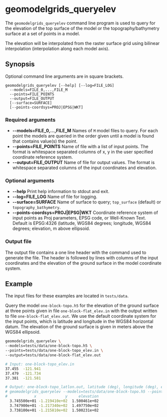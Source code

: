 # geomodelgrids_queryelev

The `geomodelgrids_queryelev` command line program is used to query for the elevation of the top surface of the model or the topography/bathymetry surface at a set of points in a model.

The elevation will be interpolated from the raster surface grid using bilinear interpolation (interpolation along each model axis).

## Synopsis

Optional command line arguments are in square brackets.

```
geomodelgrids_queryelev [--help] [--log=FILE_LOG]
  --models=FILE_0,...,FILE_M
  --points=FILE_POINTS
  --output=FILE_OUTPUT
  [--surface=SURFACE]
  [--points-coordsys=PROJ|EPSG|WKT]
```

### Required arguments

* **--models=FILE_0,...,FILE_M** Names of `M` model files to query. For each point the models are queried in the order given until a model is found that contains value(s) the point.
* **--points=FILE_POINTS** Name of file with a list of input points. The format is whitespace separated columns of x, y in the user specified coordinate reference system.
* **--output=FILE_OUTPUT** Name of file for output values. The format is whitespace separated columns of the input coordinates and elevation.

### Optional arguments

* **--help** Print help information to stdout and exit.
* **--log=FILE_LOG** Name of file for logging.
* **--surface=SURFACE** Name of surface to query; `top_surface` (default) or `topography_bathymetry`.
* **--points-coordsys=PROJ\|EPSG\|WKT** Coordinate reference system of input points as Proj parameters, EPSG code, or Well-Known Text. Default is EPSG:4326 (latitude, WGS84 degrees; longitude, WGS84 degrees; elevation, m above ellipsoid.


### Output file

The output file contains a one line header with the command used to generate the file. The header is followed by lines with columns of the input coordinates and the elevation of the ground surface in the model coordinate system.


## Example

The input files for these examples are located in `tests/data`.

Query the model `one-block-topo.h5` for the elevation of the ground surface at three points given in file `one-block-flat_elev.in` with the output written to file `one-block-flat_elev.out`. We use the default coordinate system for the input points, which is latitude and longitude in the WGS84 horizontal datum. The elevation of the ground surface is given in meters above the WGS84 ellipsoid.

```bash
geomodelgrids_queryelev \
--models=tests/data/one-block-topo.h5 \
--points=tests/data/one-block-topo_elev.in \
--output=tests/data/one-block-flat_elev.out

# Input: one-block-topo_elev.in
37.455  -121.941
37.479  -121.734
37.381  -121.581

# Output: one-block-topo_latlon.out, latitude (deg), longitude (deg), elevation (m)
# geomodelgrids_queryelev --models=tests/data/one-block-topo.h5 --points=tests/data/one-block-topo_elev.in --output=tests/data/one-block-flat_elev.out
#            x             y     elevation
  3.745500e+01 -1.219410e+02  1.500461e+02
  3.747900e+01 -1.217340e+02  1.497750e+02
  3.738100e+01 -1.215810e+02  1.500231e+02
```
